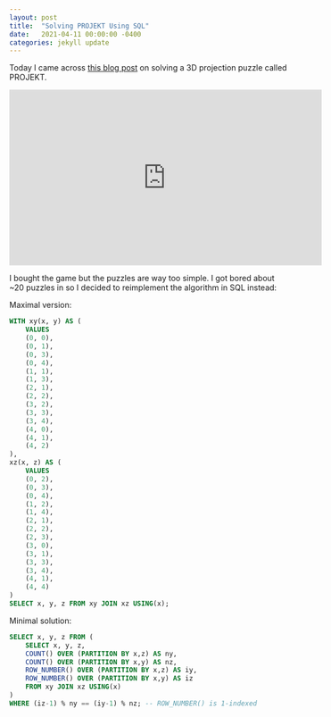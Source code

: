 ```yaml
---
layout: post
title:  "Solving PROJEKT Using SQL"
date:   2021-04-11 00:00:00 -0400
categories: jekyll update
---
```


Today I came across [this blog post](https://github.com/frankmcsherry/blog/blob/master/posts/2018-12-30.md) on solving a 3D projection puzzle called PROJEKT.

<iframe width="560" height="315" src="https://www.youtube.com/embed/kWmbdk0pT1s" title="YouTube video player" frameborder="0" allow="accelerometer; autoplay; clipboard-write; encrypted-media; gyroscope; picture-in-picture" allowfullscreen></iframe>

I bought the game but the puzzles are way too simple. I got bored about ~20 puzzles in so I decided to reimplement the algorithm in SQL instead:

Maximal version:

```sql
WITH xy(x, y) AS (
    VALUES
    (0, 0),
    (0, 1),
    (0, 3),
    (0, 4),
    (1, 1),
    (1, 3),
    (2, 1),
    (2, 2),
    (3, 2),
    (3, 3),
    (3, 4),
    (4, 0),
    (4, 1),
    (4, 2)
),
xz(x, z) AS (
    VALUES
    (0, 2),
    (0, 3),
    (0, 4),
    (1, 2),
    (1, 4),
    (2, 1),
    (2, 2),
    (2, 3),
    (3, 0),
    (3, 1),
    (3, 3),
    (3, 4),
    (4, 1),
    (4, 4)
)
SELECT x, y, z FROM xy JOIN xz USING(x);
```

Minimal solution:
```sql
SELECT x, y, z FROM (
    SELECT x, y, z,
    COUNT() OVER (PARTITION BY x,z) AS ny,
    COUNT() OVER (PARTITION BY x,y) AS nz,
    ROW_NUMBER() OVER (PARTITION BY x,z) AS iy,
    ROW_NUMBER() OVER (PARTITION BY x,y) AS iz
    FROM xy JOIN xz USING(x)
)
WHERE (iz-1) % ny == (iy-1) % nz; -- ROW_NUMBER() is 1-indexed
```
